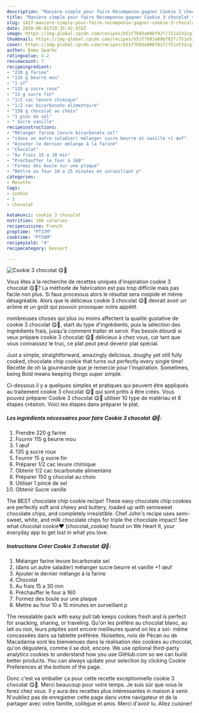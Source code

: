 ```yaml
---
description: "Manière simple pour faire Récompense-gagner Cookie 3 chocolat 😋🍫"
title: "Manière simple pour faire Récompense-gagner Cookie 3 chocolat 😋🍫"
slug: 1427-maniere-simple-pour-faire-recompense-gagner-cookie-3-chocolat
date: 2020-06-01T19:35:42.035Z
image: https://img-global.cpcdn.com/recipes/b51f7b93a09bf82f/751x532cq70/cookie-3-chocolat-😋🍫-photo-principale-de-la-recette.jpg
thumbnail: https://img-global.cpcdn.com/recipes/b51f7b93a09bf82f/751x532cq70/cookie-3-chocolat-😋🍫-photo-principale-de-la-recette.jpg
cover: https://img-global.cpcdn.com/recipes/b51f7b93a09bf82f/751x532cq70/cookie-3-chocolat-😋🍫-photo-principale-de-la-recette.jpg
author: Emma Sparks
ratingvalue: 4.2
reviewcount: 7
recipeingredient:
- "220 g farine"
- "115 g beurre mou"
- "1 uf"
- "135 g sucre roux"
- "15 g sucre fin"
- "1/2 cac levure chimique"
- "1/2 cac bicarbonate alimentaire"
- "150 g chocolat au choix"
- "1 pinc de sel"
- " Sucre vanille"
recipeinstructions:
- "Mélanger farine levure bicarbonate sel"
- "(dans un autre saladier) mélanger sucre beurre et vanille +1 œuf"
- "Ajouter le dernier mélange à la farine"
- "Chocolat"
- "Au frais 15 a 30 min"
- "Préchauffer le four à 160"
- "Formez des boule sur une plaque"
- "Mettre au four 10 a 15 minutes en surveillant p"
categories:
- Recette
tags:
- cookie
- 3
- chocolat

katakunci: cookie 3 chocolat 
nutrition: 160 calories
recipecuisine: French
preptime: "PT37M"
cooktime: "PT56M"
recipeyield: "4"
recipecategory: Dessert

---
```



![Cookie 3 chocolat 😋🍫](https://img-global.cpcdn.com/recipes/b51f7b93a09bf82f/751x532cq70/cookie-3-chocolat-😋🍫-photo-principale-de-la-recette.jpg)

Vous êtes à la recherche de recettes uniques d'inspiration cookie 3 chocolat 😋🍫? La méthode de fabrication est pas trop difficile mais pas facile non plus. Si faux processus alors le résultat sera insipide et même désagréable. Alors que le délicieux cookie 3 chocolat 😋🍫 devrait avoir un arôme et un goût qui pouvoir provoquer notre appétit.

nombreuses choses qui plus ou moins affectent la qualité gustative de cookie 3 chocolat 😋🍫, start du type d'ingrédients, puis la sélection des ingrédients frais, jusqu'à comment traiter et servir. Pas besoin étourdi si veux prépare cookie 3 chocolat 😋🍫 délicieux à chez vous, car tant que vous connaissez le truc, ce plat peut peut devenir plat spécial.

Just a simple, straightforward, amazingly delicious, doughy yet still fully cooked, chocolate chip cookie that turns out perfectly every single time! Recette de oh la gourmande que je remercie pour l&#39;inspiration. Sometimes, being Bold means keeping things super simple.


Ci-dessous il y a quelques simples et pratiques qui peuvent être appliqués au traitement cookie 3 chocolat 😋🍫 qui sont prêts à être créés. Vous pouvez préparer Cookie 3 chocolat 😋🍫 utiliser 10 type de matériau et 8 étapes création. Voici les étapes dans préparer le plat.

<!--inarticleads1-->

##### Les ingrédients nécessaires pour faire Cookie 3 chocolat 😋🍫:

1. Prendre 220 g farine
1. Fournir 115 g beurre mou
1.  1 œuf
1.  135 g sucre roux
1. Fournir 15 g sucre fin
1. Préparer 1/2 cac levure chimique
1. Obtenir 1/2 cac bicarbonate alimentaire
1. Préparer 150 g chocolat au choix
1. Utiliser 1 pincé de sel
1. Obtenir  Sucre vanille


The BEST chocolate chip cookie recipe! These easy chocolate chip cookies are perfectly soft and chewy and buttery, loaded up with semisweet chocolate chips, and completely irresistible. Chef John&#39;s recipe uses semi-sweet, white, and milk chocolate chips for triple the chocolate impact! See what chocolat cookie❤️ (chocolat_cookie) found on We Heart It, your everyday app to get lost in what you love. 

<!--inarticleads2-->

##### Instructions Créer Cookie 3 chocolat 😋🍫:

1. Mélanger farine levure bicarbonate sel
1. (dans un autre saladier) mélanger sucre beurre et vanille +1 œuf
1. Ajouter le dernier mélange à la farine
1. Chocolat
1. Au frais 15 a 30 min
1. Préchauffer le four à 160
1. Formez des boule sur une plaque
1. Mettre au four 10 a 15 minutes en surveillant p


The resealable pack with easy pull tab keeps cookies fresh and is perfect for snacking, sharing, or traveling. Qu&#39;on les préfère au chocolat blanc, au lait ou noir, leurs pépites sont encore meilleures quand on les a soi- même concassées dans sa tablette préférée. Noisettes, noix de Pécan ou de Macadamia sont les bienvenues dans la réalisation des cookies au chocolat, qu&#39;on dégustera, comme il se doit, encore. We use optional third-party analytics cookies to understand how you use GitHub.com so we can build better products. You can always update your selection by clicking Cookie Preferences at the bottom of the page. 


Donc c'est va emballer ça pour cette recette exceptionnelle cookie 3 chocolat 😋🍫. Merci beaucoup pour votre temps. Je suis sûr que vous le ferez chez vous. Il y aura des recettes plus  intéressantes in maison à venir. N'oubliez pas de enregistrer cette page dans votre navigateur et de la partager avec votre famille, collègue et amis. Merci d'avoir lu. Allez cuisiner!
